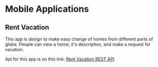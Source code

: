 # Mobile Applications

## Rent Vacation

This app is design to make easy change of homes from different parts of globe. People can view a home, it's description, and make a request for vacation.


Api for this app is on this link: 
[Rent Vacation REST API](https://github.com/verasv81/patr-api)
